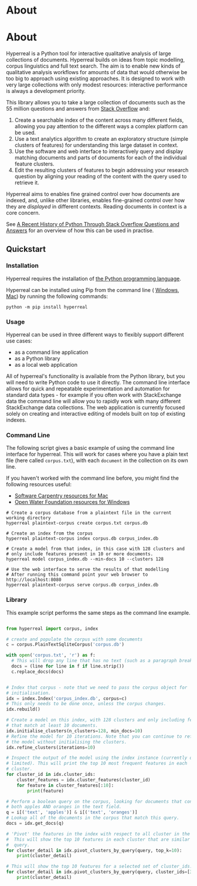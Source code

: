 # About #

# About

Hyperreal is a Python tool for interactive qualitative analysis of large
collections of documents. Hyperreal builds on ideas from topic modelling, corpus linguistics and full text search. The aim is to enable new kinds of qualitative analysis workflows for amounts of data that would otherwise be too big to approach using existing approaches. It is designed to work with very large collections with only modest resources: interactive performance is always a development priority. 

This library allows you to take a large collection of documents such as the 55 million questions and answers from [Stack Overflow](https://stackoverflow.com) and:

1. Create a searchable index of the content across many different fields, allowing you pay attention to the different ways a complex platform can be used.
2. Use a text analytics algorithm to create an exploratory structure (simple clusters of features) for understanding this large dataset in context.
3. Use the software and web interface to interactively query and display matching documents and parts of documents for each of the individual feature clusters.
4. Edit the resulting clusters of features to begin addressing your research question by aligning your reading of the content with the query used to retrieve it.

Hyperreal aims to enables fine grained control over how documents are indexed, and, unlike other libraries, enables fine-grained control over how they are *displayed* in different contexts. Reading documents in context is a core concern.

See [A Recent History of Python Through Stack Overflow Questions and Answers](https://www.youtube.com/watch?v=scpjoqtgrtE) for an overview of how this can be used in practise.

## Quickstart

### Installation

Hyperreal requires the installation of [the Python programming language](https://www.python.org/downloads/).

Hyperreal can be installed using Pip from the command line (
[Windows](https://learn.openwaterfoundation.org/owf-learn-windows-shell/introduction/introduction/#windows-command-shell),
[Mac](https://support.apple.com/en-au/guide/terminal/apd5265185d-f365-44cb-8b09-71a064a42125/mac))
by running the following commands:

```
python -m pip install hyperreal
```

### Usage

Hyperreal can be used in three different ways to flexibly support different
use cases:

- as a command line application
- as a Python library
- as a local web application

All of hyperreal's functionality is available from the Python library, but you
will need to write Python code to use it directly. The command line interface
allows for quick and repeatable experimentation and automation for standard
data types - for example if you often work with StackExchange data the command line
will allow you to rapidly work with many different StackExchange data collections.
The web application is currently focused solely on creating and interactive
editing of models built on top of existing indexes.


### Command Line

The following script gives a basic example of using the command line interface
for hyperreal. This will work for cases where you have a plain text file
(here called `corpus.txt`), with each `document` in the collection on its own
line.

If you haven't worked with the command line before, you might find the
following resources useful:

- [Software Carpentry resources for Mac](https://swcarpentry.github.io/shell-novice/)
- [Open Water Foundation resources for Windows](https://learn.openwaterfoundation.org/owf-learn-windows-shell/)

```
# Create a corpus database from a plaintext file in the current working directory
hyperreal plaintext-corpus create corpus.txt corpus.db

# Create an index from the corpus
hyperreal plaintext-corpus index corpus.db corpus_index.db

# Create a model from that index, in this case with 128 clusters and
# only include features present in 10 or more documents.
hyperreal model corpus_index.db --min-docs 10 --clusters 128

# Use the web interface to serve the results of that modelling
# After running this command point your web browser to http://localhost:8080
hyperreal plaintext-corpus serve corpus.db corpus_index.db

```

### Library

This example script performs the same steps as the command line example.

```python

from hyperreal import corpus, index

# create and populate the corpus with some documents
c = corpus.PlainTextSqliteCorpus('corpus.db')

with open('corpus.txt', 'r') as f:
  # This will drop any line that has no text (such as a paragraph break)
  docs = (line for line in f if line.strip())
  c.replace_docs(docs)


# Index that corpus - note that we need to pass the corpus object for
# initialisation.
idx = index.Index('corpus_index.db', corpus=c)
# This only needs to be done once, unless the corpus changes.
idx.rebuild()

# Create a model on this index, with 128 clusters and only including features
# that match at least 10 documents.
idx.initialise_clusters(n_clusters=128, min_docs=10)
# Refine the model for 10 iterations. Note that you can continue to refine
# the model without initialising the clusters.
idx.refine_clusters(iterations=10)

# Inspect the output of the model using the index instance (currently quite
# limited). This will print the top 10 most frequent features in each
# cluster.
for cluster_id in idx.cluster_ids:
    cluster_features = idx.cluster_features(cluster_id)
    for feature in cluster_features[:10]:
        print(feature)

# Perform a boolean query on the corpus, looking for documents that contain
# both apples AND oranges in the text field.
q = i[('text', 'apples')] & i[('text', 'oranges')]
# Lookup all of the documents in the corpus that match this query.
docs = idx.get_docs(q)

# 'Pivot' the features in the index with respect to all cluster in the model.
#  This will show the top 10 features in each cluster that are similar to the
#  query.
for cluster_detail in idx.pivot_clusters_by_query(query, top_k=10):
    print(cluster_detail)

# This will show the top 10 features for a selected set of cluster_ids.
for cluster_detail in idx.pivot_clusters_by_query(query, cluster_ids=[3,5,7], top_k=10):
    print(cluster_detail)

```
